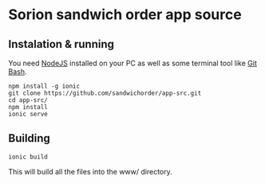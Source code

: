 # Sorion sandwich order app source

## Instalation & running
You need [NodeJS](https://nodejs.org/en/) installed on your PC as well as some terminal tool like [Git Bash](https://git-for-windows.github.io/).
```
npm install -g ionic
git clone https://github.com/sandwichorder/app-src.git
cd app-src/
npm install
ionic serve
```
## Building

```
ionic build
```
This will build all the files into the www/ directory.
